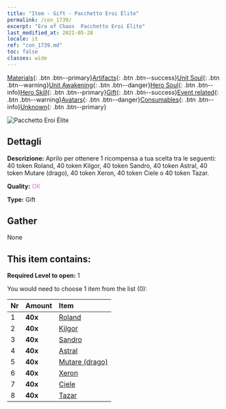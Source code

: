 ```yaml
---
title: "Item - Gift - Pacchetto Eroi Élite"
permalink: /con_1739/
excerpt: "Era of Chaos  Pacchetto Eroi Élite"
last_modified_at: 2021-05-28
locale: it
ref: "con_1739.md"
toc: false
classes: wide
---
```

 [Materials](/ItemsIT/){: .btn .btn--primary}[Artifacts](/ItemsIT/Artifacts/){: .btn .btn--success}[Unit Soul](/ItemsIT/UnitSoul/){: .btn .btn--warning}[Unit Awakening](/ItemsIT/UnitAwakening/){: .btn .btn--danger}[Hero Soul](/ItemsIT/HeroSoul/){: .btn .btn--info}[Hero Skill](/ItemsIT/HeroSkill/){: .btn .btn--primary}[Gift](/ItemsIT/Gift/){: .btn .btn--success}[Event related](/ItemsIT/Events/){: .btn .btn--warning}[Avatars](/ItemsIT/Avatars/){: .btn .btn--danger}[Consumables](/ItemsIT/Consumables/){: .btn .btn--info}[Unknown](/ItemsIT/Unknown/){: .btn .btn--primary}

 ![Pacchetto Eroi Élite](/images/t/i_907065.png)

## Dettagli
 **Descrizione:** Aprilo per ottenere 1 ricompensa a tua scelta tra le seguenti: 40 token Roland, 40 token Kilgor, 40 token Sandro, 40 token Astral, 40 token Mutare (drago), 40 token Xeron, 40 token Ciele o 40 token Tazar.

 **Quality:** <span style="color: #DA70D6">OK</span>

 **Type:** Gift

## Gather

  None

## This item contains:

 **Required Level to open:** 1

 You would need to choose 1 item from the list (0):

  | Nr | Amount |     Item    |
  |:---|:-------|:------------|
  | 1 |  **40x** | [Roland](/ItemsIT/her_362/) |  | 
  | 2 |  **40x** | [Kilgor](/ItemsIT/her_374/) |  | 
  | 3 |  **40x** | [Sandro](/ItemsIT/her_371/) |  | 
  | 4 |  **40x** | [Astral](/ItemsIT/her_388/) |  | 
  | 5 |  **40x** | [Mutare (drago)](/ItemsIT/her_390/) |  | 
  | 6 |  **40x** | [Xeron](/ItemsIT/her_383/) |  | 
  | 7 |  **40x** | [Ciele](/ItemsIT/her_382/) |  | 
  | 8 |  **40x** | [Tazar](/ItemsIT/her_393/) |  | 
